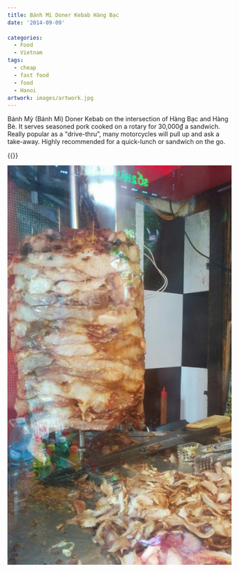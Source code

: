 ```yaml
---
title: Bánh Mì Doner Kebab Hàng Bạc
date: '2014-09-09'

categories:
  - Food
  - Vietnam
tags:
  - cheap
  - fast food
  - food
  - Hanoi
artwork: images/artwork.jpg
---
```


Bánh Mỳ (Bánh Mì) Doner Kebab on the intersection of Hàng Bạc and Hàng Bè. It serves seasoned pork cooked on a rotary for 30,000₫ a sandwich. Really popular as a "drive-thru", many motorcycles will pull up and ask a take-away. Highly recommended for a quick-lunch or sandwich on the go.

{{<place ChIJn5P9wMCrNTERaiAv7CoH75Q>}}

![](images/IMG_20140910_142236-576x1024.jpg)
